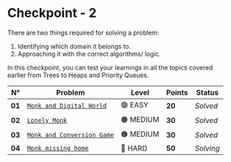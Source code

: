 # Checkpoint - 2

There are two things required for solving a problem:

1. Identifying which domain it belongs to.
2. Approaching it with the correct algorithms/ logic.

In this checkpoint, you can test your learnings in all the topics covered earlier from Trees to Heaps and Priority Queues.

| N°     | Problem                                                            | Level     | Points | Status    |
| ------ | ------------------------------------------------------------------ | --------- | ------ | --------- |
| **01** | [`Monk and Digital World`](./Monk-and-Digital-World/README.md)     | 🟢 EASY   | **20** | _Solved_  |
| **02** | [`Lonely Monk`](./Lonely-Monk/README.md)                           | 🟠 MEDIUM | **30** | _Solved_  |
| **03** | [`Monk and Conversion Game`](./Monk-and-Conversion-Game/README.md) | 🟠 MEDIUM | **30** | _Solved_  |
| **04** | [`Monk missing home`](./Monk-missing-home/README.md)               | 🔴 HARD   | **50** | _Solving_ |
